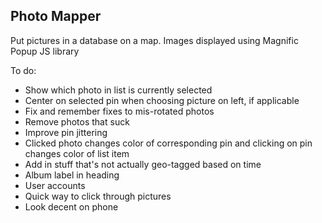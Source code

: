 ## Photo Mapper
Put pictures in a database on a map. Images displayed using Magnific Popup JS library

To do:
* Show which photo in list is currently selected
* Center on selected pin when choosing picture on left,
if applicable
* Fix and remember fixes to mis-rotated photos
* Remove photos that suck
* Improve pin jittering
* Clicked photo changes color of corresponding pin and 
clicking on pin changes color of list item
* Add in stuff that's not actually geo-tagged based on time
* Album label in heading
* User accounts
* Quick way to click through pictures 
* Look decent on phone
